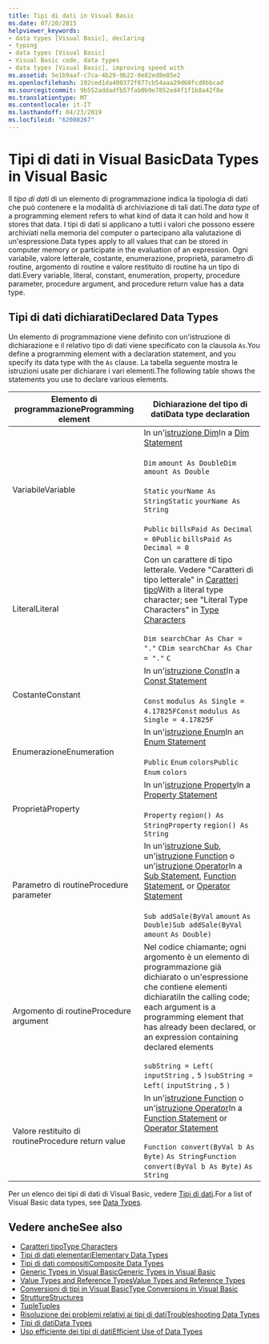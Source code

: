 ```yaml
---
title: Tipi di dati in Visual Basic
ms.date: 07/20/2015
helpviewer_keywords:
- data types [Visual Basic], declaring
- typing
- data types [Visual Basic]
- Visual Basic code, data types
- data types [Visual Basic], improving speed with
ms.assetid: 5e1b9aaf-c7ca-4b29-9b22-0e82ed8e85e2
ms.openlocfilehash: 192ced1da400372f877cb54aaa29d60fcd0bbcad
ms.sourcegitcommit: 9b552addadfb57fab0b9e7852ed4f1f1b8a42f8e
ms.translationtype: MT
ms.contentlocale: it-IT
ms.lasthandoff: 04/23/2019
ms.locfileid: "62008267"
---
```

# <a name="data-types-in-visual-basic"></a><span data-ttu-id="e96e9-102">Tipi di dati in Visual Basic</span><span class="sxs-lookup"><span data-stu-id="e96e9-102">Data Types in Visual Basic</span></span>
<span data-ttu-id="e96e9-103">Il *tipo di dati* di un elemento di programmazione indica la tipologia di dati che può contenere e la modalità di archiviazione di tali dati.</span><span class="sxs-lookup"><span data-stu-id="e96e9-103">The *data type* of a programming element refers to what kind of data it can hold and how it stores that data.</span></span> <span data-ttu-id="e96e9-104">I tipi di dati si applicano a tutti i valori che possono essere archiviati nella memoria del computer o partecipano alla valutazione di un'espressione.</span><span class="sxs-lookup"><span data-stu-id="e96e9-104">Data types apply to all values that can be stored in computer memory or participate in the evaluation of an expression.</span></span> <span data-ttu-id="e96e9-105">Ogni variabile, valore letterale, costante, enumerazione, proprietà, parametro di routine, argomento di routine e valore restituito di routine ha un tipo di dati.</span><span class="sxs-lookup"><span data-stu-id="e96e9-105">Every variable, literal, constant, enumeration, property, procedure parameter, procedure argument, and procedure return value has a data type.</span></span>  
  
## <a name="declared-data-types"></a><span data-ttu-id="e96e9-106">Tipi di dati dichiarati</span><span class="sxs-lookup"><span data-stu-id="e96e9-106">Declared Data Types</span></span>  
 <span data-ttu-id="e96e9-107">Un elemento di programmazione viene definito con un'istruzione di dichiarazione e il relativo tipo di dati viene specificato con la clausola `As`.</span><span class="sxs-lookup"><span data-stu-id="e96e9-107">You define a programming element with a declaration statement, and you specify its data type with the `As` clause.</span></span> <span data-ttu-id="e96e9-108">La tabella seguente mostra le istruzioni usate per dichiarare i vari elementi.</span><span class="sxs-lookup"><span data-stu-id="e96e9-108">The following table shows the statements you use to declare various elements.</span></span>  
  
|<span data-ttu-id="e96e9-109">Elemento di programmazione</span><span class="sxs-lookup"><span data-stu-id="e96e9-109">Programming element</span></span>|<span data-ttu-id="e96e9-110">Dichiarazione del tipo di dati</span><span class="sxs-lookup"><span data-stu-id="e96e9-110">Data type declaration</span></span>|  
|-------------------------|---------------------------|  
|<span data-ttu-id="e96e9-111">Variabile</span><span class="sxs-lookup"><span data-stu-id="e96e9-111">Variable</span></span>|<span data-ttu-id="e96e9-112">In un'[istruzione Dim](../../../../visual-basic/language-reference/statements/dim-statement.md)</span><span class="sxs-lookup"><span data-stu-id="e96e9-112">In a [Dim Statement](../../../../visual-basic/language-reference/statements/dim-statement.md)</span></span><br /><br /> <span data-ttu-id="e96e9-113">`Dim`   `amount As Double`</span><span class="sxs-lookup"><span data-stu-id="e96e9-113">`Dim`   `amount As Double`</span></span><br /><br /> <span data-ttu-id="e96e9-114">`Static`   `yourName As String`</span><span class="sxs-lookup"><span data-stu-id="e96e9-114">`Static`   `yourName As String`</span></span><br /><br /> <span data-ttu-id="e96e9-115">`Public`   `billsPaid As Decimal = 0`</span><span class="sxs-lookup"><span data-stu-id="e96e9-115">`Public`   `billsPaid As Decimal = 0`</span></span>|  
|<span data-ttu-id="e96e9-116">Literal</span><span class="sxs-lookup"><span data-stu-id="e96e9-116">Literal</span></span>|<span data-ttu-id="e96e9-117">Con un carattere di tipo letterale. Vedere "Caratteri di tipo letterale" in [Caratteri tipo](../../../../visual-basic/programming-guide/language-features/data-types/type-characters.md)</span><span class="sxs-lookup"><span data-stu-id="e96e9-117">With a literal type character; see "Literal Type Characters" in [Type Characters](../../../../visual-basic/programming-guide/language-features/data-types/type-characters.md)</span></span><br /><br /> <span data-ttu-id="e96e9-118">`Dim searchChar As Char = "."`  `C`</span><span class="sxs-lookup"><span data-stu-id="e96e9-118">`Dim searchChar As Char = "."`  `C`</span></span>|  
|<span data-ttu-id="e96e9-119">Costante</span><span class="sxs-lookup"><span data-stu-id="e96e9-119">Constant</span></span>|<span data-ttu-id="e96e9-120">In un'[istruzione Const](../../../../visual-basic/language-reference/statements/const-statement.md)</span><span class="sxs-lookup"><span data-stu-id="e96e9-120">In a [Const Statement](../../../../visual-basic/language-reference/statements/const-statement.md)</span></span><br /><br /> <span data-ttu-id="e96e9-121">`Const`   `modulus As Single = 4.17825F`</span><span class="sxs-lookup"><span data-stu-id="e96e9-121">`Const`   `modulus As Single = 4.17825F`</span></span>|  
|<span data-ttu-id="e96e9-122">Enumerazione</span><span class="sxs-lookup"><span data-stu-id="e96e9-122">Enumeration</span></span>|<span data-ttu-id="e96e9-123">In un'[istruzione Enum](../../../../visual-basic/language-reference/statements/enum-statement.md)</span><span class="sxs-lookup"><span data-stu-id="e96e9-123">In an [Enum Statement](../../../../visual-basic/language-reference/statements/enum-statement.md)</span></span><br /><br /> <span data-ttu-id="e96e9-124">`Public`   `Enum`   `colors`</span><span class="sxs-lookup"><span data-stu-id="e96e9-124">`Public`   `Enum`   `colors`</span></span>|  
|<span data-ttu-id="e96e9-125">Proprietà</span><span class="sxs-lookup"><span data-stu-id="e96e9-125">Property</span></span>|<span data-ttu-id="e96e9-126">In un'[istruzione Property](../../../../visual-basic/language-reference/statements/property-statement.md)</span><span class="sxs-lookup"><span data-stu-id="e96e9-126">In a [Property Statement](../../../../visual-basic/language-reference/statements/property-statement.md)</span></span><br /><br /> <span data-ttu-id="e96e9-127">`Property`   `region() As String`</span><span class="sxs-lookup"><span data-stu-id="e96e9-127">`Property`   `region() As String`</span></span>|  
|<span data-ttu-id="e96e9-128">Parametro di routine</span><span class="sxs-lookup"><span data-stu-id="e96e9-128">Procedure parameter</span></span>|<span data-ttu-id="e96e9-129">In un'[istruzione Sub](../../../../visual-basic/language-reference/statements/sub-statement.md), un'[istruzione Function](../../../../visual-basic/language-reference/statements/function-statement.md) o un'[istruzione Operator](../../../../visual-basic/language-reference/statements/operator-statement.md)</span><span class="sxs-lookup"><span data-stu-id="e96e9-129">In a [Sub Statement](../../../../visual-basic/language-reference/statements/sub-statement.md), [Function Statement](../../../../visual-basic/language-reference/statements/function-statement.md), or [Operator Statement](../../../../visual-basic/language-reference/statements/operator-statement.md)</span></span><br /><br /> <span data-ttu-id="e96e9-130">`Sub addSale(ByVal`   `amount`   `As Double)`</span><span class="sxs-lookup"><span data-stu-id="e96e9-130">`Sub addSale(ByVal`   `amount`   `As Double)`</span></span>|  
|<span data-ttu-id="e96e9-131">Argomento di routine</span><span class="sxs-lookup"><span data-stu-id="e96e9-131">Procedure argument</span></span>|<span data-ttu-id="e96e9-132">Nel codice chiamante; ogni argomento è un elemento di programmazione già dichiarato o un'espressione che contiene elementi dichiarati</span><span class="sxs-lookup"><span data-stu-id="e96e9-132">In the calling code; each argument is a programming element that has already been declared, or an expression containing declared elements</span></span><br /><br /> <span data-ttu-id="e96e9-133">`subString = Left(`  `inputString`  `,`   `5`  `)`</span><span class="sxs-lookup"><span data-stu-id="e96e9-133">`subString = Left(`  `inputString`  `,`   `5`  `)`</span></span>|  
|<span data-ttu-id="e96e9-134">Valore restituito di routine</span><span class="sxs-lookup"><span data-stu-id="e96e9-134">Procedure return value</span></span>|<span data-ttu-id="e96e9-135">In un'[istruzione Function](../../../../visual-basic/language-reference/statements/function-statement.md) o un'[istruzione Operator](../../../../visual-basic/language-reference/statements/operator-statement.md)</span><span class="sxs-lookup"><span data-stu-id="e96e9-135">In a [Function Statement](../../../../visual-basic/language-reference/statements/function-statement.md) or [Operator Statement](../../../../visual-basic/language-reference/statements/operator-statement.md)</span></span><br /><br /> <span data-ttu-id="e96e9-136">`Function convert(ByVal b As Byte)`   `As String`</span><span class="sxs-lookup"><span data-stu-id="e96e9-136">`Function convert(ByVal b As Byte)`   `As String`</span></span>|  
  
 <span data-ttu-id="e96e9-137">Per un elenco dei tipi di dati di Visual Basic, vedere [Tipi di dati](../../../../visual-basic/language-reference/data-types/index.md).</span><span class="sxs-lookup"><span data-stu-id="e96e9-137">For a list of Visual Basic data types, see [Data Types](../../../../visual-basic/language-reference/data-types/index.md).</span></span>  
  
## <a name="see-also"></a><span data-ttu-id="e96e9-138">Vedere anche</span><span class="sxs-lookup"><span data-stu-id="e96e9-138">See also</span></span>

- [<span data-ttu-id="e96e9-139">Caratteri tipo</span><span class="sxs-lookup"><span data-stu-id="e96e9-139">Type Characters</span></span>](../../../../visual-basic/programming-guide/language-features/data-types/type-characters.md)
- [<span data-ttu-id="e96e9-140">Tipi di dati elementari</span><span class="sxs-lookup"><span data-stu-id="e96e9-140">Elementary Data Types</span></span>](../../../../visual-basic/programming-guide/language-features/data-types/elementary-data-types.md)
- [<span data-ttu-id="e96e9-141">Tipi di dati compositi</span><span class="sxs-lookup"><span data-stu-id="e96e9-141">Composite Data Types</span></span>](../../../../visual-basic/programming-guide/language-features/data-types/composite-data-types.md)
- [<span data-ttu-id="e96e9-142">Generic Types in Visual Basic</span><span class="sxs-lookup"><span data-stu-id="e96e9-142">Generic Types in Visual Basic</span></span>](../../../../visual-basic/programming-guide/language-features/data-types/generic-types.md)
- [<span data-ttu-id="e96e9-143">Value Types and Reference Types</span><span class="sxs-lookup"><span data-stu-id="e96e9-143">Value Types and Reference Types</span></span>](../../../../visual-basic/programming-guide/language-features/data-types/value-types-and-reference-types.md)
- [<span data-ttu-id="e96e9-144">Conversioni di tipi in Visual Basic</span><span class="sxs-lookup"><span data-stu-id="e96e9-144">Type Conversions in Visual Basic</span></span>](../../../../visual-basic/programming-guide/language-features/data-types/type-conversions.md)
- [<span data-ttu-id="e96e9-145">Strutture</span><span class="sxs-lookup"><span data-stu-id="e96e9-145">Structures</span></span>](../../../../visual-basic/programming-guide/language-features/data-types/structures.md)
- [<span data-ttu-id="e96e9-146">Tuple</span><span class="sxs-lookup"><span data-stu-id="e96e9-146">Tuples</span></span>](tuples.md)
- [<span data-ttu-id="e96e9-147">Risoluzione dei problemi relativi ai tipi di dati</span><span class="sxs-lookup"><span data-stu-id="e96e9-147">Troubleshooting Data Types</span></span>](../../../../visual-basic/programming-guide/language-features/data-types/troubleshooting-data-types.md)
- [<span data-ttu-id="e96e9-148">Tipi di dati</span><span class="sxs-lookup"><span data-stu-id="e96e9-148">Data Types</span></span>](../../../../visual-basic/language-reference/data-types/index.md)
- [<span data-ttu-id="e96e9-149">Uso efficiente dei tipi di dati</span><span class="sxs-lookup"><span data-stu-id="e96e9-149">Efficient Use of Data Types</span></span>](../../../../visual-basic/programming-guide/language-features/data-types/efficient-use-of-data-types.md)
